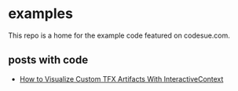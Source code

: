 # examples

This repo is a home for the example code featured on codesue.com.

## posts with code

- [How to Visualize Custom TFX Artifacts With InteractiveContext](https://codesue.com/blog/how-to-visualize-custom-tfx-artifacts-with-interactivecontext/)

